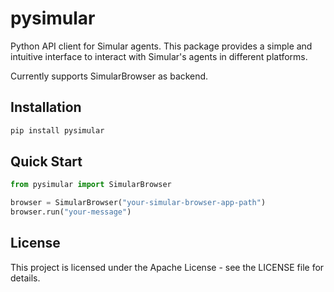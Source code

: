 # pysimular

Python API client for Simular agents. This package provides a simple and intuitive interface to interact with Simular's agents in different platforms.

Currently supports SimularBrowser as backend.

## Installation

```bash
pip install pysimular
```

## Quick Start

```python
from pysimular import SimularBrowser

browser = SimularBrowser("your-simular-browser-app-path")
browser.run("your-message")
```

## License

This project is licensed under the Apache License - see the LICENSE file for details.
